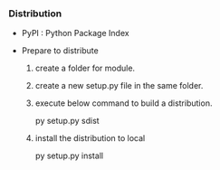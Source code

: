 ### Distribution

* PyPI : Python Package Index
* Prepare to distribute

    1. create a folder for module.
    2. create a new setup.py file in the same folder.
    3. execute below command to build a distribution.
        
        py setup.py sdist
    4. install the distribution to local 
    
        py setup.py install
        
